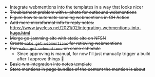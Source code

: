 - Integrate webmentions into the templates in a way that looks nicer
- ~~Troubleshoot problem with u-photo for outbound webmentions~~
- ~~Figure how to automate sending webmentions in GH Action~~
- ~~Add more microformat info to reply notes: https://www.jayeless.net/2021/02/integrating-webmentions-into-hugo.html~~
- ~~Merge go-jamming site with static site on NFSN~~
- ~~Create `make get-webmentions` for retieving webmentions~~
- ~~Run `make get-webmentions` on some schedule~~
  - Since approving is manual, for now I'll just manually trigger a build after I approve things 🤷
- ~~Basic wm integration into notes template~~
- ~~Store mentions in page bundles of the content the mention is about~~
